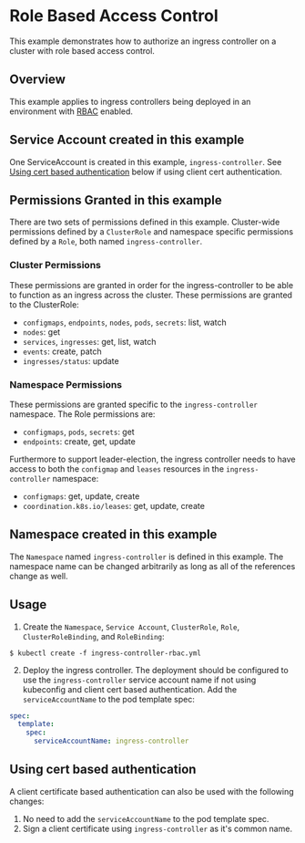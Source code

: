 # Role Based Access Control

This example demonstrates how to authorize an ingress controller on a cluster
with role based access control.

## Overview

This example applies to ingress controllers being deployed in an environment with
[RBAC](https://kubernetes.io/docs/admin/authorization/rbac/) enabled.

## Service Account created in this example

One ServiceAccount is created in this example, `ingress-controller`. See
[Using cert based authentication](#using-cert-based-authentication)
below if using client cert authentication.

## Permissions Granted in this example

There are two sets of permissions defined in this example.  Cluster-wide
permissions defined by a `ClusterRole` and namespace specific permissions
defined by a `Role`, both named `ingress-controller`.

### Cluster Permissions

These permissions are granted in order for the ingress-controller to be
able to function as an ingress across the cluster. These permissions are
granted to the ClusterRole:

* `configmaps`, `endpoints`, `nodes`, `pods`, `secrets`: list, watch
* `nodes`: get
* `services`, `ingresses`: get, list, watch
* `events`: create, patch
* `ingresses/status`: update

### Namespace Permissions

These permissions are granted specific to the `ingress-controller` namespace.
The Role permissions are:

* `configmaps`, `pods`, `secrets`: get
* `endpoints`: create, get, update

Furthermore to support leader-election, the ingress controller needs to
have access to both the `configmap` and `leases` resources in the
`ingress-controller` namespace:

* `configmaps`: get, update, create
* `coordination.k8s.io/leases`: get, update, create

## Namespace created in this example

The `Namespace` named `ingress-controller` is defined in this example. The
namespace name can be changed arbitrarily as long as all of the references
change as well.

## Usage

1. Create the `Namespace`, `Service Account`, `ClusterRole`, `Role`,
`ClusterRoleBinding`, and `RoleBinding`:

```console
$ kubectl create -f ingress-controller-rbac.yml
```

2. Deploy the ingress controller. The deployment should be configured to use
the `ingress-controller` service account name if not using kubeconfig and
client cert based authentication. Add the `serviceAccountName` to the pod
template spec:

```yaml
spec:
  template:
    spec:
      serviceAccountName: ingress-controller
```

## Using cert based authentication

A client certificate based authentication can also be used with the following changes:

1. No need to add the `serviceAccountName` to the pod template spec.
2. Sign a client certificate using `ingress-controller` as it's common name.
